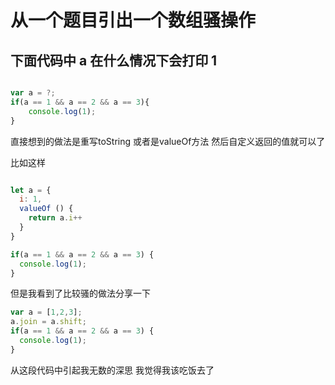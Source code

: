 # 从一个题目引出一个数组骚操作

## 下面代码中 a 在什么情况下会打印 1

``` javascript

var a = ?;
if(a == 1 && a == 2 && a == 3){
 	console.log(1);
}
```

直接想到的做法是重写toString 或者是valueOf方法 然后自定义返回的值就可以了

比如这样

``` javascript

let a = {
  i: 1,
  valueOf () {
    return a.i++
  }
}

if(a == 1 && a == 2 && a == 3) {
  console.log(1);
}

```

但是我看到了比较骚的做法分享一下

``` javascript
var a = [1,2,3];	
a.join = a.shift;
if(a == 1 && a == 2 && a == 3) {
  console.log(1);
}
```


从这段代码中引起我无数的深思 我觉得我该吃饭去了
